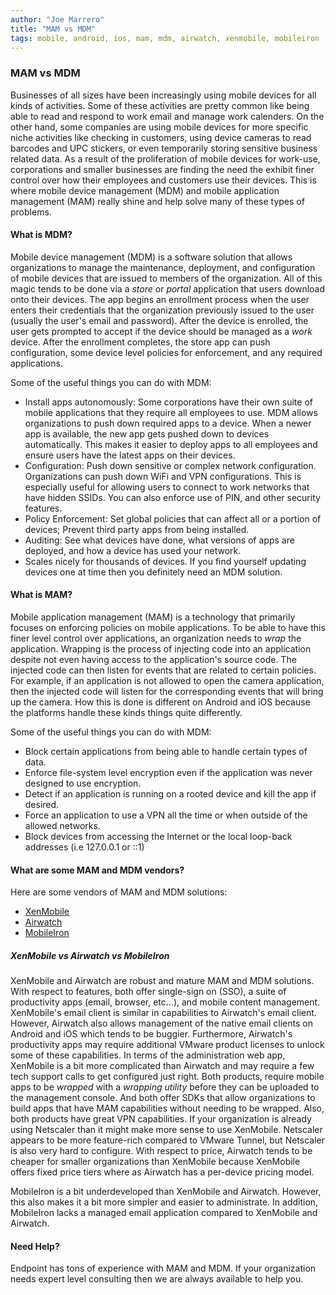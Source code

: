 ```yaml
---
author: "Joe Marrero"
title: "MAM vs MDM"
tags: mobile, android, ios, mam, mdm, airwatch, xenmobile, mobileiron
---
```


### MAM vs MDM

Businesses of all sizes have been increasingly using mobile devices for all kinds of activities.  Some of these activities are pretty common like
being able to read and respond to work email and manage work calenders.  On the other hand, some companies are using mobile devices for more specific niche activities like
checking in customers, using device cameras to read barcodes and UPC stickers, or even temporarily storing sensitive business related data. As a result of the
proliferation of mobile devices for work-use, corporations and smaller businesses are finding the need the exhibit finer control over how their employees and customers
use their devices.  This is where mobile device management (MDM) and mobile application management (MAM) really shine and help solve many of these types of
problems.

#### What is MDM?

Mobile device management (MDM) is a software solution that allows organizations to manage the maintenance, deployment, and configuration of mobile devices that are
issued to members of the organization.  All of this magic tends to be done via a _store_ or _portal_ application that users download onto their devices.  The app begins
an enrollment process when the user enters their credentials that the organization previously issued to the user (usually the user's email and password). After the device is enrolled, the
user gets prompted to accept if the device should be managed as a _work_ device.  After the enrollment completes, the store app can push configuration, some
device level policies for enforcement, and any required applications.

Some of the useful things you can do with MDM:

* Install apps autonomously: Some corporations have their own suite of mobile applications that they require all employees to use. MDM allows
  organizations to push down required apps to a device.  When a newer app is available, the new app gets pushed down
  to devices automatically. This makes it easier to deploy apps to all employees and ensure users have the latest apps on their devices.
* Configuration: Push down sensitive or complex network configuration. Organizations can push down WiFi and VPN configurations.  This is especially useful for allowing users to
  connect to work networks that have hidden SSIDs. You can also enforce use of PIN, and other security features.
* Policy Enforcement: Set global policies that can affect all or a portion of devices; Prevent third party apps from being installed.
* Auditing: See what devices have done, what versions of apps are deployed, and how a device has used your network.
* Scales nicely for thousands of devices.  If you find yourself updating devices one at time then you definitely need an MDM solution.

#### What is MAM?

Mobile application management (MAM) is a technology that primarily focuses on enforcing policies on mobile applications.  To be able to have this finer level control
over applications, an organization needs to _wrap_ the application.  Wrapping is the process of injecting code into an application despite not even having access to the
application's source code.  The injected code can then listen for events that are related to certain policies.  For example, if an application is not allowed to open
the camera application, then the injected code will listen for the corresponding events that will bring up the camera.  How this is done is different on Android and iOS
because the platforms handle these kinds things quite differently.

Some of the useful things you can do with MDM:

* Block certain applications from being able to handle certain types of data.
* Enforce file-system level encryption even if the application was never designed to use encryption.
* Detect if an application is running on a rooted device and kill the app if desired.
* Force an application to use a VPN all the time or when outside of the allowed networks.
* Block devices from accessing the Internet or the local loop-back addresses (i.e 127.0.0.1 or ::1)


#### What are some MAM and MDM vendors?

Here are some vendors of MAM and MDM solutions:

* [XenMobile](https://www.citrix.com/products/xenmobile/)
* [Airwatch](https://www.air-watch.com)
* [MobileIron](https://www.mobileiron.com)

##### XenMobile vs Airwatch vs MobileIron

XenMobile and Airwatch are robust and mature MAM and MDM solutions. With respect to features, both offer single-sign on (SSO), a suite of productivity apps (email, browser, etc...),
and mobile content management. XenMobile's email client is similar in capabilities to Airwatch's email client.  However, Airwatch also allows management of the native email clients on
Android and iOS which tends to be buggier.  Furthermore, Airwatch's productivity apps may require
additional VMware product licenses to unlock some of these capabilities. In terms of the administration web app, XenMobile is a bit more complicated than Airwatch and may require a few
tech support calls to get configured just right.  Both products, require mobile apps to be _wrapped_ with a _wrapping utility_
before they can be uploaded to the management console. And both offer SDKs that allow organizations to build apps that have MAM capabilities without needing to be wrapped. Also, both
products have great VPN capabilities.  If your organization is already using Netscaler than it might make more sense to use XenMobile. Netscaler appears to be more feature-rich
compared to VMware Tunnel, but Netscaler is also very hard to configure. With respect to price, Airwatch tends to be cheaper for smaller organizations than XenMobile because XenMobile
offers fixed price tiers where as Airwatch has a per-device pricing model.

MobileIron is a bit underdeveloped than XenMobile and Airwatch. However, this also makes it a bit more simpler and easier to administrate. In addition, MobileIron lacks a
managed email application compared to XenMobile and Airwatch.

#### Need Help?

Endpoint has tons of experience with MAM and MDM.  If your organization needs expert level consulting then we are always available to help you.
